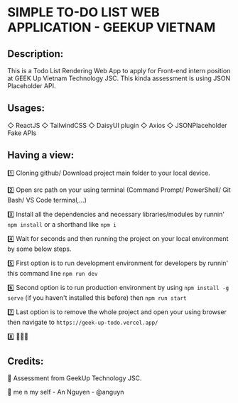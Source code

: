 # SIMPLE TO-DO LIST WEB APPLICATION - GEEKUP VIETNAM

## Description:

This is a Todo List Rendering Web App to apply for Front-end intern position at GEEK Up Vietnam Technology JSC. This kinda assessment is using JSON Placeholder API.

## Usages:

◇ ReactJS
◇ TailwindCSS
◇ DaisyUI plugin
◇ Axios
◇ JSONPlaceholder Fake APIs

## Having a view:

1️⃣ Cloning github/ Download project main folder to your local device.

2️⃣ Open src path on your using terminal (Command Prompt/ PowerShell/ Git Bash/ VS Code terminal,...)

3️⃣ Install all the dependencies and necessary libraries/modules by runnin' `npm install` or a shorthand like `npm i`

4️⃣ Wait for seconds and then running the project on your local environment by some below steps.

5️⃣ First option is to run development environment for developers by runnin' this command line `npm run dev`

6️⃣ Second option is to run production environment by using `npm install -g serve` (if you haven't installed this before) then `npm run start`

7️⃣ Last option is to remove the whole project and open your using browser then navigate to `https://geek-up-todo.vercel.app/`

8️⃣ 🎉🎉🎉

## Credits:

🫶 Assessment from GeekUp Technology JSC.

🐼 me n my self - An Nguyen - @anguyn
